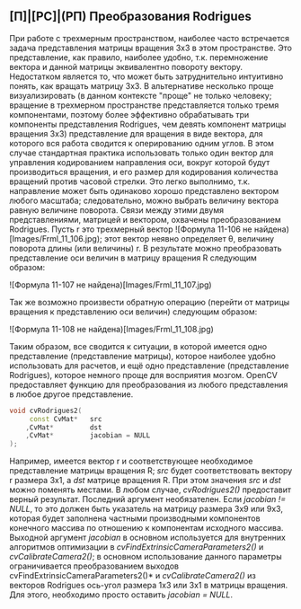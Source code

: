 ## [П]|[РС]|(РП) Преобразования Rodrigues

При работе с трехмерным пространством, наиболее часто встречается задача представления матрицы вращения 3x3 в этом пространстве. Это представление, как правило, наиболее удобно, т.к. перемножение вектора и данной матрицы эквивалентно повороту вектору. Недостатком является то, что может быть затруднительно интуитивно понять, как вращать матрицу 3x3. В альтернативе несколько проще визуализировать (в данном контексте "проще" не только человеку; вращение в трехмерном пространстве представляется только тремя компонентами, поэтому более эффективно обрабатывать три компоненты представления Rodrigues, чем девять компонент матрицы вращения 3x3) представление для вращения в виде вектора, для которого вся работа сводится к оперированию одним углов. В этом случае стандартная практика использовать только один вектор для управления кодированием направления оси, вокруг которой будут производиться вращения, и его размер для кодирования количества вращений против часовой стрелки. Это легко выполнимо, т.к. направление может быть одинаково хорошо представлено вектором любого масштаба; следовательно, можно выбрать величину вектора равную величине поворота. Связи между этими двумя представлениями, матрицей и вектором, охвачены преобразованием Rodrigues. Пусть r это трехмерный вектор ![Формула 11-106 не найдена)[Images/Frml_11_106.jpg); этот вектор неявно определяет θ, величину поворота длины (или величины) r. В результате можно преобразовать представление оси величин в матрицу вращения R следующим образом:

![Формула 11-107 не найдена)[Images/Frml_11_107.jpg)

Так же возможно произвести обратную операцию (перейти от матрицы вращения к представлению оси величин) следующим образом:

![Формула 11-108 не найдена)[Images/Frml_11_108.jpg)

Таким образом, все сводится к ситуации, в которой имеется одно представление (представление матрицы), которое наиболее удобно использовать для расчетов, и ещё одно представление (представление Rodrigues), которое немного проще для восприятия мозгом. OpenCV предоставляет функцию для преобразования из любого представления в любое другое представление.

```cpp
void cvRodrigues2(
	 const CvMat* 	src
	,CvMat* 		dst
	,CvMat* 		jacobian = NULL
);
```

Например, имеется вектор r и соответствующее необходимое представление матрицы вращения R; *src* будет соответствовать вектору r размера 3x1, а *dst* матрице вращения R. При этом значения *src* и *dst* можно поменять местами. В любом случае, *cvRodrigues2()* предоставит верный результат. Последний аргумент необязателен. Если *jacobian != NULL*, то это должен быть указатель на матрицу размера 3x9 или 9x3, которая будет заполнена частными производными компонентов конечного массива по отношению к компонентам исходного массива. Выходной аргумент *jacobian* в основном используется для внутренних алгоритмов оптимизации в *cvFindExtrinsicCameraParameters2()* и *cvCalibrateCamera2()*; в основном использование данного параметры ограничивается преобразованием выходов cvFindExtrinsicCameraParameters2()* и *cvCalibrateCamera2()* из векторов Rodrigues ось-угол размера 1x3 или 3x1 в матрицы вращения. Для этого, необходимо просто оставить *jacobian = NULL*.